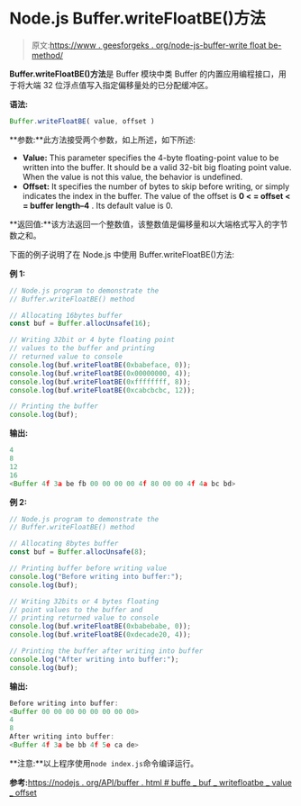 # Node.js Buffer.writeFloatBE()方法

> 原文:[https://www . geesforgeks . org/node-js-buffer-write float be-method/](https://www.geeksforgeeks.org/node-js-buffer-writefloatbe-method/)

**Buffer.writeFloatBE()方法**是 Buffer 模块中类 Buffer 的内置应用编程接口，用于将大端 32 位浮点值写入指定偏移量处的已分配缓冲区。

**语法:**

```js
Buffer.writeFloatBE( value, offset )
```

**参数:**此方法接受两个参数，如上所述，如下所述:

*   **Value:** This parameter specifies the 4-byte floating-point value to be written into the buffer. It should be a valid 32-bit big floating point value. When the value is not this value, the behavior is undefined.
*   **Offset:** It specifies the number of bytes to skip before writing, or simply indicates the index in the buffer. The value of the offset is **0 < = offset < = buffer length–4** . Its default value is 0.

**返回值:**该方法返回一个整数值，该整数值是偏移量和以大端格式写入的字节数之和。

下面的例子说明了在 Node.js 中使用 Buffer.writeFloatBE()方法:

**例 1:**

```js
// Node.js program to demonstrate the 
// Buffer.writeFloatBE() method 

// Allocating 16bytes buffer
const buf = Buffer.allocUnsafe(16);

// Writing 32bit or 4 byte floating point
// values to the buffer and printing
// returned value to console
console.log(buf.writeFloatBE(0xbabeface, 0));
console.log(buf.writeFloatBE(0x00000000, 4));
console.log(buf.writeFloatBE(0xffffffff, 8));
console.log(buf.writeFloatBE(0xcabcbcbc, 12));

// Printing the buffer
console.log(buf);
```

**输出:**

```js
4
8
12
16
<Buffer 4f 3a be fb 00 00 00 00 4f 80 00 00 4f 4a bc bd>

```

**例 2:**

```js
// Node.js program to demonstrate the 
// Buffer.writeFloatBE() method 

// Allocating 8bytes buffer
const buf = Buffer.allocUnsafe(8);

// Printing buffer before writing value
console.log("Before writing into buffer:");
console.log(buf);

// Writing 32bits or 4 bytes floating
// point values to the buffer and
// printing returned value to console
console.log(buf.writeFloatBE(0xbabebabe, 0));
console.log(buf.writeFloatBE(0xdecade20, 4));

// Printing the buffer after writing into buffer
console.log("After writing into buffer:");
console.log(buf);
```

**输出:**

```js
Before writing into buffer:
<Buffer 00 00 00 00 00 00 00 00>
4
8
After writing into buffer:
<Buffer 4f 3a be bb 4f 5e ca de>

```

**注意:**以上程序使用`node index.js`命令编译运行。

**参考:**[https://nodejs . org/API/buffer . html # buffe _ buf _ writefloatbe _ value _ offset](https://nodejs.org/api/buffer.html#buffer_buf_writefloatbe_value_offset)